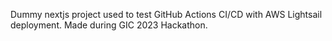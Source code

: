 Dummy nextjs project used to test GitHub Actions CI/CD with AWS Lightsail deployment. Made during GIC 2023 Hackathon.
